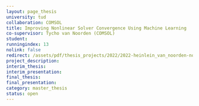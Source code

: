 ```yaml
---
layout: page_thesis
university: tud
collaboration: COMSOL
title: Improving Nonlinear Solver Convergence Using Machine Learning
co-supervisor: Tycho van Noorden (COMSOL)
student:
runningindex: 13
nolink: false
redirect: /assets/pdf/thesis_projects/2022/2022-heinlein_van_noorden-nonlinear_convergence_ml/project_description.pdf
project_description:
interim_thesis:
interim_presentation:
final_thesis:
final_presentation:
category: master_thesis
status: open
---
```

